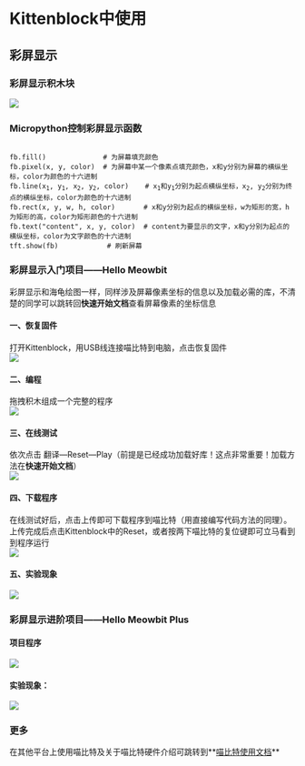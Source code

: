 # Kittenblock中使用  

## 彩屏显示  
### 彩屏显示积木块  
![](/images/m5_1.png)  

### Micropython控制彩屏显示函数  
<pre><code>
fb.fill()              # 为屏幕填充颜色
fb.pixel(x, y, color)  # 为屏幕中某一个像素点填充颜色，x和y分别为屏幕的横纵坐标，color为颜色的十六进制
fb.line(x<sub>1</sub>, y<sub>1</sub>, x<sub>2</sub>, y<sub>2</sub>, color)    # x<sub>1</sub>和y<sub>1</sub>分别为起点横纵坐标，x<sub>2</sub>, y<sub>2</sub>分别为终点的横纵坐标，color为颜色的十六进制
fb.rect(x, y, w, h, color)       # x和y分别为起点的横纵坐标，w为矩形的宽，h为矩形的高，color为矩形颜色的十六进制
fb.text("content", x, y, color)  # content为要显示的文字，x和y分别为起点的横纵坐标，color为文字颜色的十六进制
tft.show(fb)            # 刷新屏幕
</code></pre>

### 彩屏显示入门项目——Hello Meowbit  
彩屏显示和海龟绘图一样，同样涉及屏幕像素坐标的信息以及加载必需的库，不清楚的同学可以跳转回**快速开始文档**查看屏幕像素的坐标信息  
#### 一、恢复固件  
打开Kittenblock，用USB线连接喵比特到电脑，点击恢复固件  
![](/images/m5_2.png)  

#### 二、编程  
拖拽积木组成一个完整的程序  
![](/images/m5_3.png)  

#### 三、在线测试  
依次点击 翻译—Reset—Play（前提是已经成功加载好库！这点非常重要！加载方法在**快速开始文档**）  
![](/images/m5_4.png)  

#### 四、下载程序  
在线测试好后，点击上传即可下载程序到喵比特（用直接编写代码方法的同理）。  
上传完成后点击Kittenblock中的Reset，或者按两下喵比特的复位键即可立马看到到程序运行  
![](/images/m5_5.png)  

#### 五、实验现象  
![](/images/m5_6.jpg)  

### 彩屏显示进阶项目——Hello Meowbit Plus  
#### 项目程序  
![](/images/m5_7.png)  

#### 实验现象：  
![](/images/m5_8.gif)  

### 更多  
在其他平台上使用喵比特及关于喵比特硬件介绍可跳转到**[喵比特使用文档](https://meowbit-doc.kittenbot.cn/#/makecode/makecode%E5%BF%AB%E9%80%9F%E5%BC%80%E5%A7%8B)**
